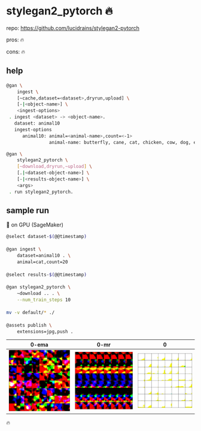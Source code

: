 # stylegan2_pytorch 🔥

repo: https://github.com/lucidrains/stylegan2-pytorch

pros: 🔥

cons: 🔥

## help

```bash
@gan \
	ingest \
	[~cache,dataset=<dataset>,dryrun,upload] \
	[-|<object-name>] \
	<ingest-options>
 . ingest <dataset> -> <object-name>.
   dataset: animal10
   ingest-options
      animal10: animal=<animal-name>,count=<-1>
                animal-name: butterfly, cane, cat, chicken, cow, dog, elefante, elephant, farfalla, gallina, gatto, horse, mucca, ragno, scoiattolo, sheep, squirrel
```
```bash
@gan \
	stylegan2_pytorch \
	[~download,dryrun,~upload] \
	[.|<dataset-object-name>] \
	[-|<results-object-name>] \
	<args>
 . run stylegan2_pytorch.
```

## sample run

🔋 on GPU (SageMaker)

```bash
@select dataset-$(@@timestamp)

@gan ingest \
    dataset=animal10 . \
    animal=cat,count=20

@select results-$(@@timestamp)

@gan stylegan2_pytorch \
    ~download .. . \
    --num_train_steps 10

mv -v default/* ./

@assets publish \
    extensions=jpg,push .
```


| 0-ema | 0-mr | 0 |
|-|-|-|
| ![image](https://github.com/kamangir/assets/blob/main/results-2025-03-12-15nxc4/0-ema.jpg?raw=true) | ![image](https://github.com/kamangir/assets/blob/main/results-2025-03-12-15nxc4/0-mr.jpg?raw=true) | ![image](https://github.com/kamangir/assets/blob/main/results-2025-03-12-15nxc4/0.jpg?raw=true) |

🔥
